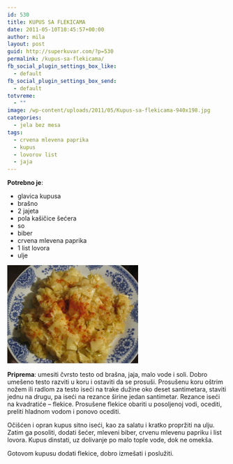 ```yaml
---
id: 530
title: KUPUS SA FLEKICAMA
date: 2011-05-10T10:45:57+00:00
author: mila
layout: post
guid: http://superkuvar.com/?p=530
permalink: /kupus-sa-flekicama/
fb_social_plugin_settings_box_like:
  - default
fb_social_plugin_settings_box_send:
  - default
totvreme:
  - ""
image: /wp-content/uploads/2011/05/Kupus-sa-flekicama-940x198.jpg
categories:
  - jela bez mesa
tags:
  - crvena mlevena paprika
  - kupus
  - lovorov list
  - jaja
---
```

**Potrebno je**:

  * glavica kupusa
  * brašno
  * 2 jajeta
  * pola kašičice šećera
  * so
  * biber
  * crvena mlevena paprika
  * 1 list lovora
  * ulje

<img class="alignnone size-medium wp-image-4635" title="Kupus sa flekicama" src="/wp-content/uploads/2011/05/Kupus-sa-flekicama-1024x768.jpg" alt="" width="300" height="225" /> 

**Priprema**: umesiti čvrsto testo od brašna, jaja, malo vode i soli. Dobro umešeno testo razviti u koru i ostaviti da se prosuši. Prosušenu koru oštrim nožem ili radlom za testo iseći na trake dužine oko deset santimetara, staviti jednu na drugu, pa iseći na rezance širine jedan santimetar. Rezance iseći na kvadratiće – flekice. Prosušene flekice obariti u posoljenoj vodi, ocediti, preliti hladnom vodom i ponovo ocediti.

Očišćen i opran kupus sitno iseći, kao za salatu i kratko propržiti na ulju. Zatim ga posoliti, dodati šećer, mleveni biber, crvenu mlevenu papriku i list lovora. Kupus dinstati, uz dolivanje po malo tople vode, dok ne omekša.

Gotovom kupusu dodati flekice, dobro izmešati i poslužiti.